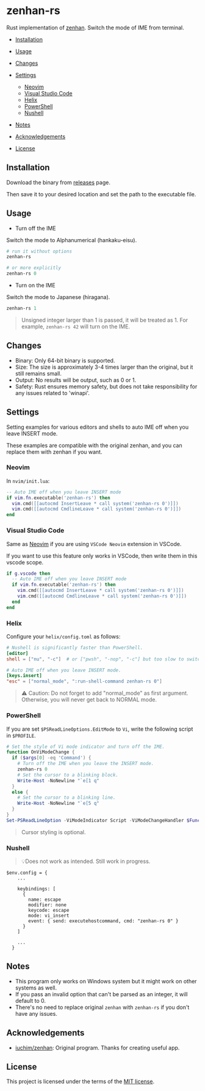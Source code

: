 # zenhan-rs

Rust implementation of [zenhan](https://github.com/iuchim/zenhan). Switch the mode of IME from terminal.

<!--toc:start-->

- [Installation](#installation)
- [Usage](#usage)
- [Changes](#changes)
- [Settings](#settings)
    - [Neovim](#neovim)
    - [Visual Studio Code](#visual-studio-code)
    - [Helix](#helix)
    - [PowerShell](#powershell)
    - [Nushell](#nushell)
- [Notes](#notes)
- [Acknowledgements](#acknowledgements)
- [License](#license)
  
  <!--toc:end-->

## Installation

Download the binary from [releases](https://github.com/demerara151/zenhan-rs/releases) page.

Then save it to your desired location and set the path to the executable file.

## Usage

- Turn off the IME

Switch the mode to Alphanumerical (hankaku-eisu).

```powershell
# run it without options
zenhan-rs

# or more explicitly
zenhan-rs 0
```

- Turn on the IME

Switch the mode to Japanese (hiragana).

```powershell
zenhan-rs 1
```

> Unsigned integer larger than 1 is passed, it will be treated as 1. For example, `zenhan-rs 42` will turn on the IME.

## Changes

- Binary: Only 64-bit binary is supported.
- Size: The size is approximately 3-4 times larger than the original, but it still remains small.
- Output: No results will be output, such as 0 or 1.
- Safety: Rust ensures memory safety, but does not take responsibility for any issues related to 'winapi'.

## Settings

Setting examples for various editors and shells to auto IME off when you leave INSERT mode.

These examples are compatible with the original zenhan, and you can replace them with zenhan if you want.

### Neovim

In `nvim/init.lua`:

```lua
-- Auto IME off when you leave INSERT mode
if vim.fn.executable('zenhan-rs') then
  vim.cmd([[autocmd InsertLeave * call system('zenhan-rs 0')]])
  vim.cmd([[autocmd CmdlineLeave * call system('zenhan-rs 0')]])
end
```

### Visual Studio Code

Same as [Neovim](###Neovim) if you are using `VSCode Neovim` extension in VSCode.

If you want to use this feature only works in VSCode, then write them in this vscode scope.

```lua
if g.vscode then
  -- Auto IME off when you leave INSERT mode
  if vim.fn.executable('zenhan-rs') then
    vim.cmd([[autocmd InsertLeave * call system('zenhan-rs 0')]])
    vim.cmd([[autocmd CmdlineLeave * call system('zenhan-rs 0')]])
  end
end
```

### Helix

Configure your `helix/config.toml` as follows:

```toml
# Nushell is significantly faster than PowerShell.
[editor]
shell = ["nu", "-c"]  # or ["pwsh", "-nop", "-c"] but too slow to switch the mode

# Auto IME off when you leave INSERT mode.
[keys.insert]
"esc" = ["normal_mode", ":run-shell-command zenhan-rs 0"]
```

> ⚠️ Caution: Do not forget to add "normal_mode" as first argument. Otherwise, you will never get back to NORMAL mode.

### PowerShell

If you are set `$PSReadLineOptions.EditMode` to `Vi`, write the following script in `$PROFILE`.

```PowerShell
# Set the style of Vi mode indicator and turn off the IME.
function OnViModeChange {
  if ($args[0] -eq 'Command') {
    # Turn off the IME when you leave the INSERT mode.
    zenhan-rs 0
    # Set the cursor to a blinking block.
    Write-Host -NoNewline "`e[1 q"
  }
  else {
    # Set the cursor to a blinking line.
    Write-Host -NoNewline "`e[5 q"
  }
}
Set-PSReadLineOption -ViModeIndicator Script -ViModeChangeHandler $Function:OnViModeChange
```

> Cursor styling is optional.

### Nushell

> 💡Does not work as intended. Still work in progress.

```nu
$env.config = {
    ...

    keybindings: [
      {
        name: escape
        modifier: none
        keycode: escape
        mode: vi_insert
        event: { send: executehostcommand, cmd: "zenhan-rs 0" }
      }
    ]

    ...
  }
```

## Notes

- This program only works on Windows system but it might work on other systems as well.
- If you pass an invalid option that can't be parsed as an integer, it will default to 0.
- There's no need to replace original `zenhan` with `zenhan-rs` if you don't have any issues.

## Acknowledgements

- [iuchim/zenhan](https://github.com/iuchim/zenhan): Original program. Thanks for creating useful app.

## License

This project is licensed under the terms of the [MIT license](./LICENSE).
